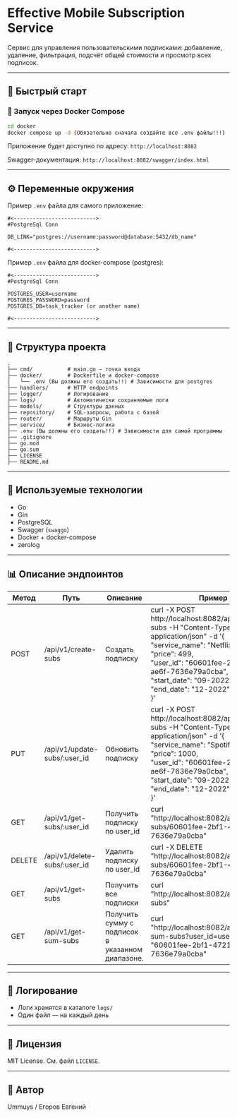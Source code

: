 
# Effective Mobile Subscription Service

Сервис для управления пользовательскими подписками: добавление, удаление, фильтрация, подсчёт общей стоимости и просмотр всех подписок.

---

## 🚀 Быстрый старт

### 🔧 Запуск через Docker Compose

```bash
cd docker
docker compose up -d (Обязательно сначала создайте все .env файлы!!!)
```

Приложение будет доступно по адресу:
`http://localhost:8082`

Swagger-документация:
`http://localhost:8082/swagger/index.html`

---

## ⚙️ Переменные окружения

Пример `.env` файла для самого приложение:

```
#<-------------------------->
#PostgreSql Conn

DB_LINK="postgres://username:password@database:5432/db_name"

#<-------------------------->

```

Пример `.env` файла для docker-compose (postgres):

```
#<-------------------------->
#PostgreSql Conn

POSTGRES_USER=username
POSTGRES_PASSWORD=password
POSTGRES_DB=task_tracker (or another name)

#<-------------------------->
```


---

## 📂 Структура проекта

```
.
├── cmd/           # main.go — точка входа
├── docker/        # Dockerfile и docker-compose
│	└── .env (Вы должны его создать!!) # Зависимости для postgres
├── handlers/      # HTTP endpoints
├── logger/        # Логирование
├── logs/          # Автоматически сохраняемые логи
├── models/        # Структуры данных
├── repository/    # SQL-запросы, работа с базой
├── router/        # Маршруты Gin
├── service/       # Бизнес-логика
├── .env (Вы должны его создать!!) # Зависимости для самой программы
├── .gitignore
├── go.mod
├── go.sum
├── LICENSE
├── README.md
```

---

## 🧩 Используемые технологии

- Go
- Gin
- PostgreSQL
- Swagger (`swaggo`)
- Docker + docker-compose
- zerolog

---

## 📊 Описание эндпоинтов

| Метод | Путь                     | Описание                                                                               | Пример                                                                                                                                                                                                                                                                     |
| ---------- | ---------------------------- | ---------------------------------------------------------------------------------------------- | -------------------------------------------------------------------------------------------------------------------------------------------------------------------------------------------------------------------------------------------------------------------------------- |
| POST       | /api/v1/create-subs          | Создать подписку                                                                | curl -X POST http://localhost:8082/api/v1/create-subs   -H "Content-Type: application/json"   -d '{<br />"service_name": "Netflix",<br />"price": 499,<br />"user_id": "60601fee-2bf1-4721-ae6f-7636e79a0cba",<br />"start_date": "09-2022",<br />"end_date": "12-2022"<br />}'  |
| PUT        | /api/v1/update-subs/:user_id | Обновить подписку                                                              | curl -X POST http://localhost:8082/api/v1/create-subs   -H "Content-Type: application/json"   -d '{<br />"service_name": "Spotify",<br />"price": 1000,<br />"user_id": "60601fee-2bf1-4721-ae6f-7636e79a0cba",<br />"start_date": "09-2022",<br />"end_date": "12-2022"<br />}' |
| GET        | /api/v1/get-subs/:user_id    | Получить подписку по user_id                                                 | curl "http://localhost:8082/api/v1/get-subs/60601fee-2bf1-4721-ae6f-7636e79a0cba"                                                                                                                                                                                                |
| DELETE     | /api/v1/delete-subs/:user_id | Удалить подписку по user_id                                                   | curl -X DELETE "http://localhost:8082/api/v1/delete-subs/60601fee-2bf1-4721-ae6f-7636e79a0cba"                                                                                                                                                                                   |
| GET        | /api/v1/get-subs             | Получить все подписки                                                       | curl "http://localhost:8082/api/v1/get-subs"                                                                                                                                                                                                                                     |
| GET        | /api/v1/get-sum-subs         | Получить сумму с подписок<br />в указанном диапазоне. | curl "http://localhost:8082/api/v1/get-sum-subs?user_id=user_id": "60601fee-2bf1-4721-ae6f-7636e79a0cba"                                                                                                                                                                         |

---

## 🐛 Логирование

- Логи хранятся в каталоге `logs/`
- Один файл — на каждый день

---

## 📄 Лицензия

MIT License. См. файл `LICENSE`.

---

## 📄 Автор

Ummuys / Егоров Евгений
